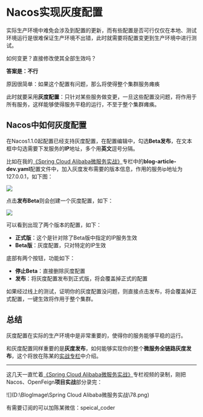 # Nacos实现灰度配置
实际生产环境中难免会涉及到配置的更新，而有些配置是否可行仅仅在本地、测试环境运行是很难保证生产环境不出错，此时就需要将配置变更到生产环境中进行测试。

如何变更？直接修改使其全部生效吗？

**答案是：不行**

原因很简单：如果这个配置有问题，那么将使得整个集群服务瘫痪

此时就要采用**灰度配置**：只针对某些服务做变更，一旦这些配置没问题，将作用于所有服务，这样能够使得服务平稳的运行，不至于整个集群瘫痪。

## Nacos中如何灰度配置

在Nacos1.1.0起配置已经支持灰度配置，在配置编辑中，勾选**Beta发布**，在文本框中勾选需要下发服务的**IP**地址，多个用**英文**逗号分隔。

比如在我的[《Spring Cloud Alibaba微服务实战》](https://mp.weixin.qq.com/s?__biz=MzU3MDAzNDg1MA==&mid=2247506948&idx=1&sn=34e282405b10d075bb3e05cfb69663c5&chksm=fcf703c9cb808adf321e465da578dc7dcf97aa90bd97639532af56dd8d619e96c34aef7c4b97&token=708074424&lang=zh_CN#rd)专栏中的**blog-article-dev.yaml**配置文件中，加入灰度发布需要的版本信息，作用的服务ip地址为127.0.0.1，如下图：

![](https://www.java-family.cn/BlogImage/Nacos%E7%81%B0%E5%BA%A6%E9%85%8D%E7%BD%AE/1.png)

点击**发布Beta**则会创建一个灰度配置，如下：

![](https://www.java-family.cn/BlogImage/Nacos%E7%81%B0%E5%BA%A6%E9%85%8D%E7%BD%AE/2.png)

可以看到出现了两个版本的配置，如下：

- **正式版**：这个是针对除了Beta版中指定的IP服务生效
- **Beta版**：灰度配置，只对特定的IP生效

底部有两个按钮，功能如下：

- **停止Beta**：直接删除灰度配置
- **发布**：将灰度配置发布到正式版，将会覆盖掉正式的配置

如果经过线上的测试，证明你的灰度配置没问题，则直接点击发布，将会覆盖掉正式配置，一键生效将作用于整个集群。



## 总结

灰度配置在实际的生产环境中是非常重要的，使得你的服务能够平稳的运行。

和灰度配置同样重要的是**灰度发布**，如何能够实现你的整个**微服务全链路灰度发布**，这个将放在陈某的[实战专栏]((https://mp.weixin.qq.com/s?__biz=MzU3MDAzNDg1MA==&mid=2247506948&idx=1&sn=34e282405b10d075bb3e05cfb69663c5&chksm=fcf703c9cb808adf321e465da578dc7dcf97aa90bd97639532af56dd8d619e96c34aef7c4b97&token=708074424&lang=zh_CN#rd))中介绍。



<hr>

这几天一直忙着[《Spring Cloud Alibaba微服务实战》](https://mp.weixin.qq.com/s?__biz=MzU3MDAzNDg1MA==&mid=2247506948&idx=1&sn=34e282405b10d075bb3e05cfb69663c5&chksm=fcf703c9cb808adf321e465da578dc7dcf97aa90bd97639532af56dd8d619e96c34aef7c4b97&token=708074424&lang=zh_CN#rd)专栏视频的录制，刚把Nacos、OpenFeign**项目实战**部分录完：

![](D:\BlogImage\Spring Cloud Alibaba微服务实战\78.png)

有需要订阅的可以加陈某微信：speical_coder









